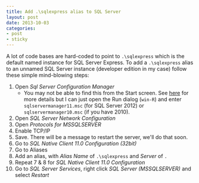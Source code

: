 ```yaml
---
title: Add .\sqlexpress alias to SQL Server
layout: post
date: 2013-10-03
categories:
- post
- sticky
---
```


A lot of code bases are hard-coded to point to `.\sqlexpress` which is the default named instance for SQL Server Express. To add a `.\sqlexpress` alias to an unnamed SQL Server instance (developer edition in my case) follow these simple mind-blowing steps:

1. Open *Sql Server Configuration Manager*
	- You may not be able to find this from the Start screen. See [here](http://technet.microsoft.com/en-us/library/ms174212.aspx) for more details but I can just open the Run dialog (`win-R`) and enter `sqlservermanager11.msc` (for SQL Server 2012) or `sqlservermanager10.msc` (if you have 2010).
2. Open *SQL Server Network Configuration*
3. Open *Protocols for MSSQLSERVER*
4. Enable TCP/IP
5. Save. There will be a message to restart the server, we'll do that soon.
6. Go to *SQL Native Client 11.0 Configuration (32bit)*
7. Go to Aliases
8. Add an alias, with *Alias Name* of `.\sqlexpress` and *Server* of `.`
9. Repeat 7 & 8 for *SQL Native Client 11.0 Configuration*
10. Go to *SQL Server Services*, right click *SQL Server (MSSQLSERVER)* and select *Restart*

